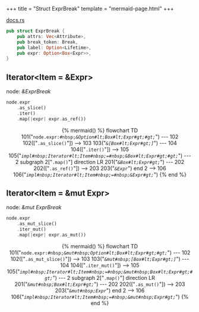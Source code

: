 +++
title = "Struct ExprBreak"
template = "mermaid-page.html"
+++

[docs.rs](https://docs.rs/syn/latest/syn/struct.ExprBreak.html)

```rust
pub struct ExprBreak {
    pub attrs: Vec<Attribute>,
    pub break_token: Break,
    pub label: Option<Lifetime>,
    pub expr: Option<Box<Expr>>,
}
```

## Iterator<Item = &Expr>

node: *&ExprBreak*

```rust
node.expr
    .as_slice()
    .iter()
    .map(|expr| expr.as_ref())
```

<center>

{% mermaid() %}
    flowchart TD
        101("<code>node.expr:#nbsp;<em>&Option#lt;Box#lt;Expr#gt;#gt;</em></code>") --- 102
        102(["<code>.as_slice()</code>"]) --> 103
        103("<code><em>&[Box#lt;Expr#gt;]</em></code>") --- 104
        104(["<code>.iter()</code>"]) --> 105
        105("<code><em>impl#nbsp;Iterator#lt;Item#nbsp;=#nbsp;&Box#lt;Expr#gt;#gt;</em></code>") --- 2
        subgraph 2["<code>.map()</code>"]
            direction LR
            201("<code><em>&Box#lt;Expr#gt;</em></code>") --- 202
            202(["<code>.as_ref()</code>"]) --> 203
            203("<code><em>&Expr</em></code>")
        end
        2 --> 106
        106("<code><em>impl#nbsp;Iterator#lt;Item#nbsp;=#nbsp;&Expr#gt;</em></code>")
{% end %}

</center>

## Iterator<Item = &mut Expr>

node: *&mut ExprBreak*

```rust
node.expr
    .as_mut_slice()
    .iter_mut()
    .map(|expr| expr.as_mut())
```

<center>

{% mermaid() %}
    flowchart TD
        101("<code>node.expr:#nbsp;<em>&mut#nbsp;Option#lt;Box#lt;Expr#gt;#gt;</em></code>") --- 102
        102(["<code>.as_mut_slice()</code>"]) --> 103
        103("<code><em>&mut#nbsp;[Box#lt;Expr#gt;]</em></code>") --- 104
        104(["<code>.iter_mut()</code>"]) --> 105
        105("<code><em>impl#nbsp;Iterator#lt;Item#nbsp;=#nbsp;&mut#nbsp;Box#lt;Expr#gt;#gt;</em></code>") --- 2
        subgraph 2["<code>.map()</code>"]
            direction LR
            201("<code><em>&mut#nbsp;Box#lt;Expr#gt;</em></code>") --- 202
            202(["<code>.as_mut()</code>"]) --> 203
            203("<code><em>&mut#nbsp;Expr</em></code>")
        end
        2 --> 106
        106("<code><em>impl#nbsp;Iterator#lt;Item#nbsp;=#nbsp;&mut#nbsp;Expr#gt;</em></code>")
{% end %}

</center>
